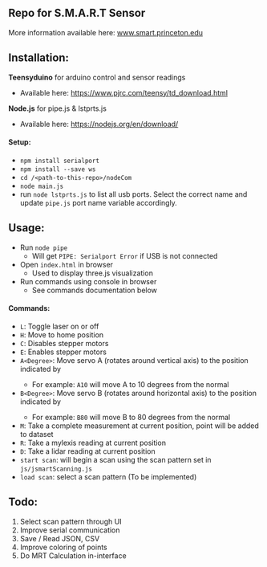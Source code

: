 ## Repo for S.M.A.R.T Sensor
More information available here: www.smart.princeton.edu

## Installation:
**Teensyduino** for arduino control and sensor readings
- Available here: https://www.pjrc.com/teensy/td_download.html

**Node.js** for pipe.js & lstprts.js
- Available here: https://nodejs.org/en/download/

#### Setup:
- `npm install serialport`
- `npm install --save ws`
- `cd /<path-to-this-repo>/nodeCom`
- `node main.js`
- run `node lstprts.js` to list all usb ports. Select the correct name and update `pipe.js` port name variable accordingly.

## Usage:
- Run `node pipe`
    - Will get `PIPE: Serialport Error` if USB is not connected
- Open `index.html` in browser
    - Used to display three.js visualization
- Run commands using console in browser
    - See commands documentation below

#### Commands:
- `L`: Toggle laser on or off
- `H`: Move to home position
- `C`: Disables stepper motors
- `E`: Enables stepper motors
- `A<Degree>`: Move servo A (rotates around vertical axis) to the position indicated by <Degree>
    - For example: `A10` will move A to 10 degrees from the normal
- `B<Degree>`: Move servo B (rotates around horizontal axis) to the position indicated by <Degree>
    - For example: `B80` will move B to 80 degrees from the normal
- `M`: Take a complete measurement at current position, point will be added to dataset
- `R`: Take a mylexis reading at current position
- `D`: Take a lidar reading at current position
- `start scan`: will begin a scan using the scan pattern set in `js/jsmartScanning.js`
- `load scan`: select a scan pattern (To be implemented)

## Todo:
1. Select scan pattern through UI
2. Improve serial communication
3. Save / Read JSON, CSV
4. Improve coloring of points
5. Do MRT Calculation in-interface

